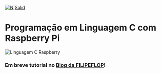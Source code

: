 [![N|Solid](https://www.filipeflop.com/wp-content/uploads/2017/07/filipeflop-205x63.png)](https://nodesource.com/products/nsolid)

# Programação em Linguagem C com Raspberry Pi

![Linguagem C Raspberry](http://libertyshoewarehouse.com/mt-content/uploads/2016/12/comingsoon.png)

### Em breve tutorial no <span style="color:blue"></span>[Blog da FILIPEFLOP](https://www.filipeflop.com/blog/)!

